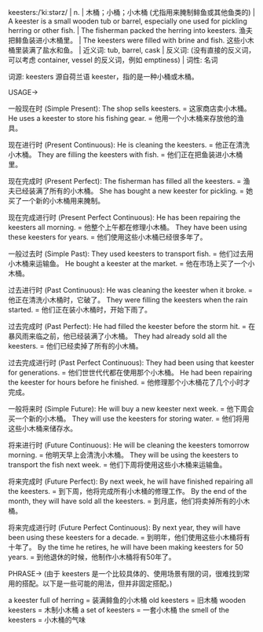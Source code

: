 keesters:/ˈkiːstərz/ | n. | 木桶；小桶；小木桶 (尤指用来腌制鲱鱼或其他鱼类的) | A keester is a small wooden tub or barrel, especially one used for pickling herring or other fish. |  The fisherman packed the herring into keesters. 渔夫把鲱鱼装进小木桶里。 | The keesters were filled with brine and fish. 这些小木桶里装满了盐水和鱼。 | 近义词: tub, barrel, cask | 反义词:  (没有直接的反义词，可以考虑 container, vessel 的反义词，例如 emptiness) | 词性: 名词


词源:  keesters 源自荷兰语 keester，指的是一种小桶或木桶。


USAGE->

一般现在时 (Simple Present):
The shop sells keesters. = 这家商店卖小木桶。
He uses a keester to store his fishing gear. = 他用一个小木桶来存放他的渔具。

现在进行时 (Present Continuous):
He is cleaning the keesters. = 他正在清洗小木桶。
They are filling the keesters with fish. = 他们正在把鱼装进小木桶里。

现在完成时 (Present Perfect):
The fisherman has filled all the keesters. = 渔夫已经装满了所有的小木桶。
She has bought a new keester for pickling. = 她买了一个新的小木桶用来腌制。

现在完成进行时 (Present Perfect Continuous):
He has been repairing the keesters all morning.  = 他整个上午都在修理小木桶。
They have been using these keesters for years. = 他们使用这些小木桶已经很多年了。

一般过去时 (Simple Past):
They used keesters to transport fish. = 他们过去用小木桶来运输鱼。
He bought a keester at the market. = 他在市场上买了一个小木桶。

过去进行时 (Past Continuous):
He was cleaning the keester when it broke. = 他正在清洗小木桶时，它破了。
They were filling the keesters when the rain started. = 他们正在装小木桶时，开始下雨了。

过去完成时 (Past Perfect):
He had filled the keester before the storm hit. = 在暴风雨来临之前，他已经装满了小木桶。
They had already sold all the keesters. = 他们已经卖掉了所有的小木桶。


过去完成进行时 (Past Perfect Continuous):
They had been using that keester for generations. = 他们世世代代都在使用那个小木桶。
He had been repairing the keester for hours before he finished. = 他修理那个小木桶花了几个小时才完成。

一般将来时 (Simple Future):
He will buy a new keester next week. = 他下周会买一个新的小木桶。
They will use the keesters for storing water. = 他们将用这些小木桶来储存水。


将来进行时 (Future Continuous):
He will be cleaning the keesters tomorrow morning. = 他明天早上会清洗小木桶。
They will be using the keesters to transport the fish next week. = 他们下周将使用这些小木桶来运输鱼。


将来完成时 (Future Perfect):
By next week, he will have finished repairing all the keesters. = 到下周，他将完成所有小木桶的修理工作。
By the end of the month, they will have sold all the keesters. = 到月底，他们将卖掉所有的小木桶。

将来完成进行时 (Future Perfect Continuous):
By next year, they will have been using these keesters for a decade. = 到明年，他们使用这些小木桶将有十年了。
By the time he retires, he will have been making keesters for 50 years. = 到他退休的时候，他制作小木桶将有50年了。



PHRASE->
(由于 keesters 是一个比较具体的、使用场景有限的词，很难找到常用的搭配。以下是一些可能的用法，但并非固定搭配。)

a keester full of herring =  装满鲱鱼的小木桶
old keesters = 旧木桶
wooden keesters =  木制小木桶
a set of keesters = 一套小木桶
the smell of the keesters = 小木桶的气味
